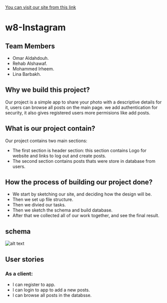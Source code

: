 [You can visit our site from this link](https://w8-instagram.herokuapp.com/login.html)

# w8-Instagram

## Team Members

* Omar Aldahdouh.
* Rehab Alshawaf.
* Mohammed Irheem.
* Lina Barbakh.

## Why we build this project?

Our project is a simple app to share your photo with a descriptive details for it, users can browse all posts on the main page. we add authentication for security, it also gives registered users more permisions like add posts.

## What is our project contain?

Our project contains two main sections:
* The first section is header section: this section contains Logo for website  and links to log out and create posts.
* The second section contains posts thats were store in database from users.

## How the process of building our project done?

* We start by sketching our site, and deciding how the design will be.
* Then we set up file structure.
* Then we divied our tasks.
* Then we sketch the schema and build database.
* After that we collected all of our work together, and see the final result.

## schema

 ![alt text](https://c.top4top.io/p_1525ap38e1.png "schema") 

## User stories

### As a client:
* I can register to app.
* I can login to app to add a new posts.
* I can browse all posts in the databsse.


